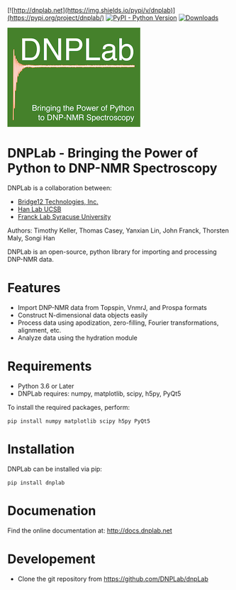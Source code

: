 [![http://dnplab.net](https://img.shields.io/pypi/v/dnplab)](https://pypi.org/project/dnplab/)
[![PyPI - Python Version](https://img.shields.io/pypi/pyversions/dnplab)](https://www.python.org/downloads/)
[![Downloads](https://pepy.tech/badge/dnplab/month)](https://pepy.tech/project/dnplab)

[![DNPLab Logo](docs/source/_static/images/dnpLabLogo.png)](http://dnplab.net)
# DNPLab - Bringing the Power of Python to DNP-NMR Spectroscopy

DNPLab is a collaboration between:
- [Bridge12 Technologies, Inc.](http://www.bridge12.com/)
- [Han Lab UCSB](https://han.chem.ucsb.edu/)
- [Franck Lab Syracuse University](https://jmfrancklab.github.io/)

Authors:
Timothy Keller, Thomas Casey, Yanxian Lin, John Franck, Thorsten Maly, Songi Han

DNPLab is an open-source, python library for importing and processing DNP-NMR data.

# Features

  - Import DNP-NMR data from Topspin, VnmrJ, and Prospa formats
  - Construct N-dimensional data objects easily
  - Process data using apodization, zero-filling, Fourier transformations, alignment, etc.
  - Analyze data using the hydration module

# Requirements

  - Python 3.6 or Later
  - DNPLab requires: numpy, matplotlib, scipy, h5py, PyQt5

To install the required packages, perform:
```console
pip install numpy matplotlib scipy h5py PyQt5
```

# Installation

DNPLab can be installed via pip:

```console
pip install dnplab
```

# Documenation

Find the online documentation at: http://docs.dnplab.net

# Developement 

  - Clone the git repository from https://github.com/DNPLab/dnpLab